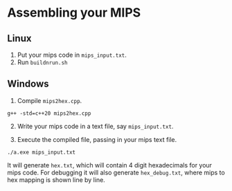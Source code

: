 # Assembling your MIPS

## Linux
1. Put your mips code in `mips_input.txt`. 
2. Run `buildnrun.sh`

## Windows
1. Compile `mips2hex.cpp`. 
```
g++ -std=c++20 mips2hex.cpp
```

2. Write your mips code in a text file, say `mips_input.txt`. 

3. Execute the compiled file, passing in your mips text file. 
```
./a.exe mips_input.txt
```


It will generate `hex.txt`, which will contain 4 digit hexadecimals for your mips code. 
For debugging it will also generate `hex_debug.txt`, where mips to hex mapping is shown line by line. 